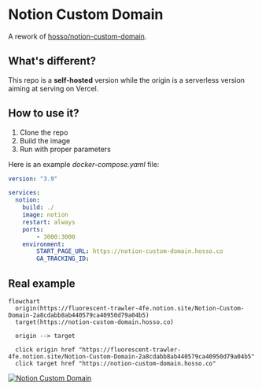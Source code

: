 # Notion Custom Domain

A rework of [hosso/notion-custom-domain](https://github.com/hosso/notion-custom-domain).


## What's different?

This repo is a **self-hosted** version while the origin is a serverless version
aiming at serving on Vercel.

## How to use it?

1. Clone the repo
2. Build the image
3. Run with proper parameters

Here is an example *docker-compose.yaml* file:

```yaml
version: "3.9"

services:
  notion:
    build: ./
    image: notion
    restart: always
    ports:
        - 3000:3000
    environment:
        START_PAGE_URL: https://notion-custom-domain.hosso.co
        GA_TRACKING_ID:
```

## Real example

```mermaid
flowchart
  origin(https://fluorescent-trawler-4fe.notion.site/Notion-Custom-Domain-2a8cdabb8ab440579ca40950d79a04b5)
  target(https://notion-custom-domain.hosso.co)

  origin --> target

  click origin href "https://fluorescent-trawler-4fe.notion.site/Notion-Custom-Domain-2a8cdabb8ab440579ca40950d79a04b5"
  click target href "https://notion-custom-domain.hosso.co"
```

[![Notion Custom Domain](https://user-images.githubusercontent.com/19500280/93695277-d99aa400-fb4f-11ea-8e82-5c431110ce19.png)](https://notion-custom-domain.hosso.co)
